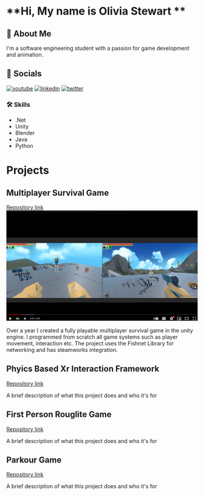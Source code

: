 # **Hi, My name is Olivia Stewart **


## 🚀 About Me
I'm a software engineering student with a passion for game development and animation.  


## 🔗 Socials
[![youtube](https://img.shields.io/badge/youtube-0A12b2?style=for-the-badge&logo=youtube&logoColor=red)](https://www.youtube.com/channel/UC6Yq9ZZqVNi-UdTMtdgP0mA)
[![linkedin](https://img.shields.io/badge/linkedin-0A66C2?style=for-the-badge&logo=linkedin&logoColor=white)](https://www.linkedin.com/in/olivia-stewart-763090267/)
[![twitter](https://img.shields.io/badge/twitter-1DA1F2?style=for-the-badge&logo=twitter&logoColor=white)](https://twitter.com/ArkleAnim)


### 🛠 Skills
- .Net   
- Unity  
- Blender  
- Java  
- Python  


# Projects
## Multiplayer Survival Game
[Repository link](https://github.com/cread134/Unity-mutiplayer-survival-game)
[![youtube](https://github.com/cread134/cread134/blob/main/gameScreeshot2.png)](https://www.youtube.com/watch?v=5Lfa-z9xHy0&t=2s)

Over a year I created a fully playable multiplayer survival game in the unity engine. I programmed from scratch all game systems such as player movement, interaction etc. The project uses the Fishnet Library for networking and has steamworks integration. 

## Phyics Based Xr Interaction Framework
[Repository link](https://github.com/cread134/Physics-Based-Xr-Interaction)

A brief description of what this project does and who it's for

##  First Person Rouglite Game
[Repository link](https://github.com/cread134/Unity-rouge-like-fps)

A brief description of what this project does and who it's for

## Parkour Game
[Repository link](https://github.com/cread134/Weird-unity-parkour-game)

A brief description of what this project does and who it's for

